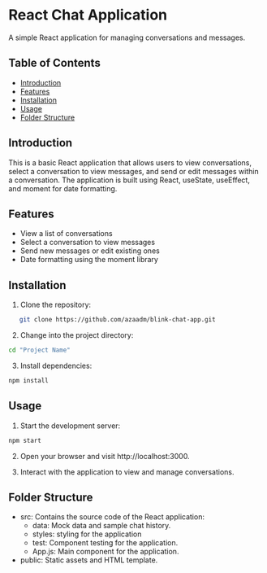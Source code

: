 # React Chat Application

A simple React application for managing conversations and messages.

## Table of Contents

- [Introduction](#introduction)
- [Features](#features)
- [Installation](#installation)
- [Usage](#usage)
- [Folder Structure](#folder-structure)

## Introduction

This is a basic React application that allows users to view conversations, select a conversation to view messages, and send or edit messages within a conversation. The application is built using React, useState, useEffect, and moment for date formatting.

## Features

- View a list of conversations
- Select a conversation to view messages
- Send new messages or edit existing ones
- Date formatting using the moment library

## Installation

1. Clone the repository:

```bash
   git clone https://github.com/azaadm/blink-chat-app.git
```

2. Change into the project directory:
   
```bash
cd "Project Name"
```

3. Install dependencies:
   
```bash
npm install
```

## Usage

1. Start the development server:
   
```bash
npm start
```

2. Open your browser and visit http://localhost:3000.

3. Interact with the application to view and manage conversations.

## Folder Structure

- src: Contains the source code of the React application:
  - data: Mock data and sample chat history.
  - styles: styling for the application
  - test: Component testing for the application.
  - App.js: Main component for the application.
- public: Static assets and HTML template.
